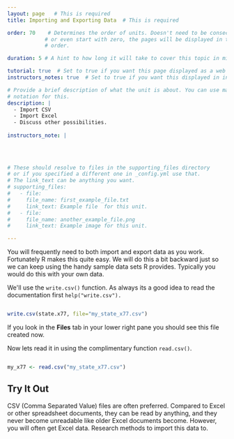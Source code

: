 ```yaml
---
layout: page   # This is required
title: Importing and Exporting Data  # This is required

order: 70    # Determines the order of units. Doesn't need to be consecutive though
            # or even start with zero, the pages will be displayed in their sort
            # order.

duration: 5 # A hint to how long it will take to cover this topic in mintues.

tutorial: true  # Set to true if you want this page displayed as a web page
instructors_notes: true  # Set to true if you want this displayed in instructors notes

# Provide a brief description of what the unit is about. You can use markdown
# notation for this.
description: |
  - Import CSV 
  - Import Excel
  - Discuss other possibilities.
  
instructors_note: |
  
  

  
# These should resolve to files in the supporting_files directory
# or if you specified a different one in _config.yml use that.
# The link_text can be anything you want.
# supporting_files:
#   - file:
#     file_name: first_example_file.txt
#     link_text: Example file  for this unit.
#   - file:
#     file_name: another_example_file.png
#     link_text: Example image for this unit.

---
```


You will frequently need to both import and export data as you work. Fortunately 
R makes this quite easy. We will do this a bit backward just so we can keep 
using the handy sample data sets R provides. Typically you would do this with your own
data.

We'll use the `write.csv()` function. As always its a good idea to read the documentation
first `help("write.csv").` 

```r

write.csv(state.x77, file="my_state_x77.csv")


```

If you look in the **Files** tab in your lower right pane you should see this file 
created now. 

Now lets read it in using the complimentary function `read.csv()`.


```r

my_x77 <- read.csv("my_state_x77.csv")


```

## Try It Out

CSV (Comma Separated Value) files are often preferred. Compared to Excel or other 
spreadsheet documents, they can be read by anything, and they never become unreadable 
like older Excel documents become. However, you will often get Excel data. Research
methods to import this data to.

